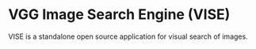 # VGG Image Search Engine (VISE)
VISE is a standalone open source application for visual search of images.
